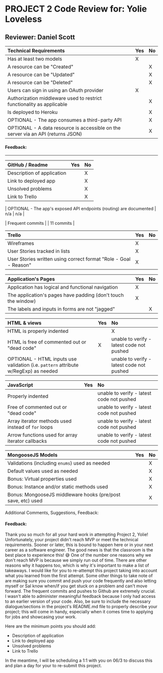 # PROJECT 2 Code Review for: Yolie Loveless

## Reviewer: Daniel Scott

|Technical Requirements         | Yes | No |
| :--                            |:--  |:-- |
| Has at least two models        | X|    |
| A resource can be "Created"  |  | X |
| A resource can be "Updated"  |  | X |
| A resource can be "Deleted"  |  | X |
| Users can sign in using an OAuth provider  | X |    |
| Authorization middleware used to restrict functionality as applicable |  | X |
| Is deployed to Heroku          | | X |
| OPTIONAL - The app consumes a third-party API | | X |
| OPTIONAL - A data resource is accessible on the server via an API (returns JSON)   |  | X|

#### Feedback:  

<hr>

| GitHub / Readme               | Yes | No |
| :--                           |:--  |:-- |
|Description of application     |    |  X |
|Link to deployed app           |    | X |
|Unsolved problems              |    | X  |
| Link to Trello                |    | X  |

| OPTIONAL - The app's exposed API endpoints (routing) are documented   |  n/a  | n/a   |

| Frequent commits      |     | 11 commits   |

|Trello                                 | Yes | No |
|:--                                    | :-- |:-- |
|Wireframes                             |  X   |    |
|User Stories tracked in lists           |  X   |    |
|User Stories written using correct format "Role - Goal - Reason"  |  X   |    |

|Application's Pages                           | Yes |  No |
| :-- | :-- | :-- |
| Application has logical and functional navigation | X | |
| The application's pages have padding (don't touch the window) | X | |
| The labels and inputs in forms are not "jagged" | | X |

| HTML & views                       | Yes |  No |
|:-- | :-- | :-- |
|HTML is properly indented            |   |   X |
|HTML is free of commented out or "dead code"  |  X | unable to verify - latest code not pushed    |
|OPTIONAL - HTML inputs use validation (i.e. `pattern` attribute w/RegExp) as needed    |     | unable to verify - latest code not pushed|


| JavaScript                    | Yes |  No |
| :-- | :-- | :-- |
| Properly indented              |     |  unable to verify - latest code not pushed    |
| Free of commented out or "dead code"  |     |  unable to verify - latest code not pushed    |
| Array iterator methods used instead of `for` loops | | unable to verify - latest code not pushed  |
| Arrow functions used for array iterator callbacks | |unable to verify - latest code not pushed  |

| MongooseJS Models                    | Yes |  No |
| :-- | :-- | :-- |
| Validations (including `enums`) used as needed  |   | X    |
| Default values used as needed  |     |  X   |
| Bonus: Virtual properties used  |     |  X   |
| Bonus: Instance and/or static methods used | | X |
| Bonus: MongooseJS middleware hooks (pre/post save, etc) used | | X |


Additional Comments, Suggestions, Feedback:

#### Feedback: 

Thank you so much for all your hard work in attempting Project 2, Yolie! Unfortunately, your project didn't reach MVP or meet the technical requirements. Sooner or later, this is bound to happen here or in your next career as a software engineer. The good news is that the classroom is the best place to experience this! 😅 One of the number one reasons why we don't reach MVP is because we simply run out of time. There are other reasons why it happens too, which is why it's important to make a list of takeaways. I would like for you to re-attempt this project taking into account what you learned from the first attempt. Some other things to take note of are making sure you commit and push your code frequently and also letting myself or Sal know when/if you get stuck on a problem and can't move forward. The frequent commits and pushes to Github are extremely crucial. I wasn't able to administer meaningful feedback because I only had access to an earlier version of your code. Also, be sure to include the necessary dialogue/sections in the project's README.md file to properly describe your project; this will come in handy, especially when it comes time to applying for jobs and showcasing your work.

Here are the minimum points you should add:

- Description of application 
- Link to deployed app        
- Unsolved problems           
- Link to Trello             

In the meantime, I will be scheduling a 1:1 with you on 06/3 to discuss this and plan a day for your to re-submit this project.
